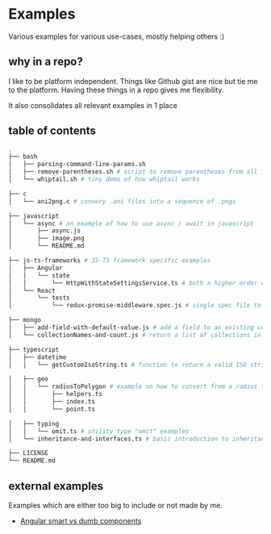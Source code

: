 # Examples

Various examples for various use-cases, mostly helping others :)

## why in a repo?

I like to be platform independent. Things like Github gist are nice but tie me to the platform.
Having these things in a repo gives me flexibility.

It also consolidates all relevant examples in 1 place

## table of contents

```sh
.
├── bash
│   ├── parsing-command-line-params.sh
│   ├── remove-parentheses.sh # script to remove parentheses from all files in a directory (recursively)
│   └── whiptail.sh # tiny demo of how whiptail works

├── c
│   └── ani2png.c # convery .ani files into a sequence of .pngs

├── javascript
│   └── async # an example of how to use async / await in javascript
│       ├── async.js
│       ├── image.png
│       └── README.md

├── js-ts-frameworks # JS-TS framework specific examples
│   ├── Angular
│   │   └── state
│   │       └── HttpWithStateSettingsService.ts # both a higher order component and a state settings service example for Angular + ngxs
│   └── React
│       └── tests
│           └── redux-promise-middleware.spec.js # single spec file to validate a lot of redux promise middleware reducers

├── mongo
│   ├── add-field-with-default-value.js # add a field to an existing collection with a default value
│   └── collectionNames-and-count.js # return a list of collections in a database with the number of documents in them

├── typescript
│   ├── datetime
│   │   └── getCustomIsoString.ts # function to return a valid ISO string from a given date object

│   ├── geo
│   │   └── radiusToPolygon # example on how to convert from a radius to a GeoJSON polygon
│   │       ├── helpers.ts
│   │       ├── index.ts
│   │       └── point.ts

│   ├── typing
│   │   └── omit.ts # utility type "omit" examples
│   └── inheritance-and-interfaces.ts # basic introduction to inheritance and interfaces for front-end devs

├── LICENSE
└── README.md
```

## external examples

Examples which are either too big to include or not made by me.

- [Angular smart vs dumb components](https://github.com/Mastermindzh/angular-smart-dumb-component-example)
